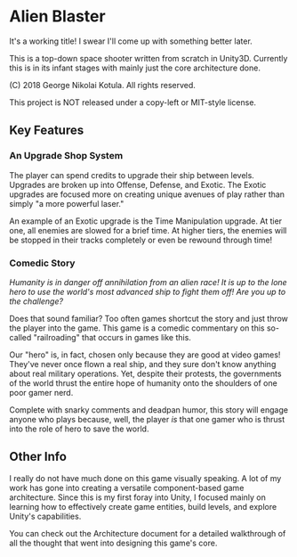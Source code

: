 # Alien Blaster 

It's a working title! I swear I'll come up with something better later. 

This is a top-down space shooter written from scratch in Unity3D. Currently this 
is in its infant stages with mainly just the core architecture done. 

(C) 2018 George Nikolai Kotula.  All rights reserved.

This project is NOT released under a copy-left or MIT-style license.

## Key Features 

### An Upgrade Shop System 

The player can spend credits to upgrade their ship between levels. Upgrades are 
broken up into Offense, Defense, and Exotic. The Exotic upgrades are focused 
more on creating unique avenues of play rather than simply "a more powerful 
laser." 

An example of an Exotic upgrade is the Time Manipulation upgrade. At tier one, 
all enemies are slowed for a brief time. At higher tiers, the enemies will be 
stopped in their tracks completely or even be rewound through time! 

### Comedic Story 

*Humanity is in danger off annihilation from an alien race! It is up to the lone 
hero to use the world's most advanced ship to fight them off! Are you up to the 
challenge?* 

Does that sound familiar? Too often games shortcut the story and just throw the 
player into the game. This game is a comedic commentary on this so-called 
"railroading" that occurs in games like this. 

Our "hero" is, in fact, chosen only because they are good at video games! 
They've never once flown a real ship, and they sure don't know anything about 
real military operations. Yet, despite their protests, the governments of the 
world thrust the entire hope of humanity onto the shoulders of one poor gamer 
nerd. 

Complete with snarky comments and deadpan humor, this story will engage anyone 
who plays because, well, the player *is* that one gamer who is thrust into the 
role of hero to save the world. 

## Other Info 

I really do not have much done on this game visually speaking. A lot of my work 
has gone into creating a versatile component-based game architecture. Since this 
is my first foray into Unity, I focused mainly on learning how to effectively 
create game entities, build levels, and explore Unity's capabilities. 

You can check out the Architecture document for a detailed walkthrough of all 
the thought that went into designing this game's core. 

